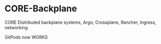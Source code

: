 # CORE-Backplane

CORE Distributed backplane systems, Argo, Crossplane, Rancher, Ingress, networking

GitPods now WORKS